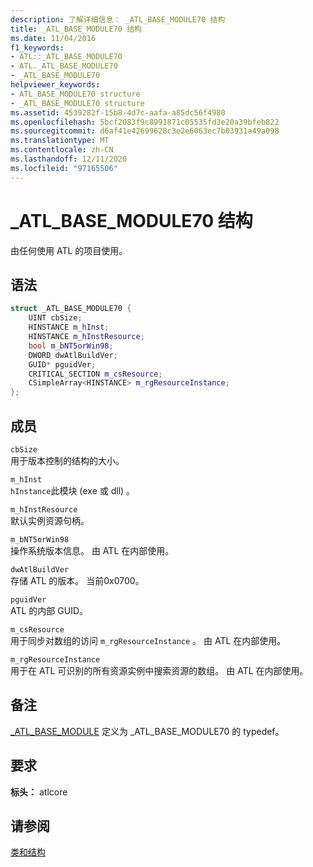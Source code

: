```yaml
---
description: 了解详细信息： _ATL_BASE_MODULE70 结构
title: _ATL_BASE_MODULE70 结构
ms.date: 11/04/2016
f1_keywords:
- ATL::_ATL_BASE_MODULE70
- ATL._ATL_BASE_MODULE70
- _ATL_BASE_MODULE70
helpviewer_keywords:
- ATL_BASE_MODULE70 structure
- _ATL_BASE_MODULE70 structure
ms.assetid: 4539282f-15b8-4d7c-aafa-a85dc56f4980
ms.openlocfilehash: 5bcf2083f9c8991871c05535fd3e20a39bfeb822
ms.sourcegitcommit: d6af41e42699628c3e2e6063ec7b03931a49a098
ms.translationtype: MT
ms.contentlocale: zh-CN
ms.lasthandoff: 12/11/2020
ms.locfileid: "97165506"
---
```

# <a name="_atl_base_module70-structure"></a>_ATL_BASE_MODULE70 结构

由任何使用 ATL 的项目使用。

## <a name="syntax"></a>语法

```cpp
struct _ATL_BASE_MODULE70 {
    UINT cbSize;
    HINSTANCE m_hInst;
    HINSTANCE m_hInstResource;
    bool m_bNT5orWin98;
    DWORD dwAtlBuildVer;
    GUID* pguidVer;
    CRITICAL_SECTION m_csResource;
    CSimpleArray<HINSTANCE> m_rgResourceInstance;
};
```

## <a name="members"></a>成员

`cbSize`<br/>
用于版本控制的结构的大小。

`m_hInst`<br/>
`hInstance`此模块 (exe 或 dll) 。

`m_hInstResource`<br/>
默认实例资源句柄。

`m_bNT5orWin98`<br/>
操作系统版本信息。 由 ATL 在内部使用。

`dwAtlBuildVer`<br/>
存储 ATL 的版本。 当前0x0700。

`pguidVer`<br/>
ATL 的内部 GUID。

`m_csResource`<br/>
用于同步对数组的访问 `m_rgResourceInstance` 。 由 ATL 在内部使用。

`m_rgResourceInstance`<br/>
用于在 ATL 可识别的所有资源实例中搜索资源的数组。 由 ATL 在内部使用。

## <a name="remarks"></a>备注

[_ATL_BASE_MODULE](atl-typedefs.md#_atl_base_module) 定义为 _ATL_BASE_MODULE70 的 typedef。

## <a name="requirements"></a>要求

**标头：** atlcore

## <a name="see-also"></a>请参阅

[类和结构](../../atl/reference/atl-classes.md)
